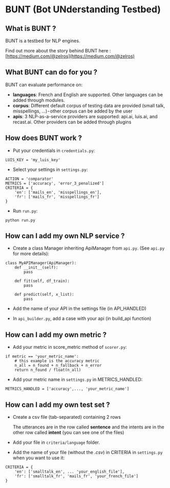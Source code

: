 # BUNT (Bot UNderstanding Testbed)


## What is BUNT ?

BUNT is a testbed for NLP engines.

Find out more about the story behind BUNT here : [https://medium.com/@zelros](https://medium.com/@zelros)


## What BUNT can do for you ?

BUNT can evaluate performance on:

- **languages**: French and English are supported. Other languages can be added through modules.
- **corpus**: Different default corpus of testing data are provided (small talk, misspellings, …) - other corpus can be added by the user
- **apis**: 3 NLP-as-a-service providers are supported: api.ai, luis.ai, and recast.ai. Other providers can be added through plugins


## How does BUNT work ?

- Put your credentials in ```credentials.py```:

```
LUIS_KEY = 'my_luis_key'
```

- Select your settings in ```settings.py```:

```
ACTION = 'comparator'
METRICS = ['accuracy', 'error_3_penalized']
CRITERIA = {
    'en': ['mails_en', 'misspellings_en'],
    'fr': ['mails_fr', 'misspellings_fr']
}
```

- Run ```run.py```:

```
python run.py
```


## How can I add my own NLP service ?

- Create a class Manager inheriting ApiManager from ```api.py```. (See ```api.py``` for more details):

```
class MyAPIManager(ApiManager):
    def __init__(self):
        pass
    
    def fit(self, df_train):
        pass
        
    def predict(self, x_list):
        pass
```

- Add the name of your API in the settings file (in API_HANDLED)

- In ```api_builder.py```, add a case with your api (in build_api function)


## How can I add my own metric ?

- Add your metric in score_metric method of ```scorer.py```:

```
if metric == 'your_metric_name':
    # this example is the accuracy metric
    n_all = n_found + n_fallback + n_error
    return n_found / float(n_all)
```

- Add your metric name in ```settings.py``` in METRICS_HANDLED:

```
METRICS_HANDLED = ['accuracy',..., 'your_metric_name']
```


## How can I add my own test set ?

- Create a csv file (tab-separated) containing 2 rows

    The utterances are in the row called **sentence** and the intents are in the other row called **intent**
    (you can see one of the files)
    
- Add your file in ```criteria/language``` folder.

- Add the name of your file (without the *.csv*) in CRITERIA in ```settings.py``` when you want to use it:

```
CRITERIA = {
    'en': ['smalltalk_en', ... 'your_english_file'],
    'fr': ['smalltalk_fr', 'mails_fr', 'your_french_file']
}
```

